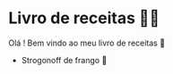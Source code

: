 # Livro de receitas :man_cook:

Olá ! Bem vindo ao meu livro de receitas :wave:

- Strogonoff de frango :chicken:

  
